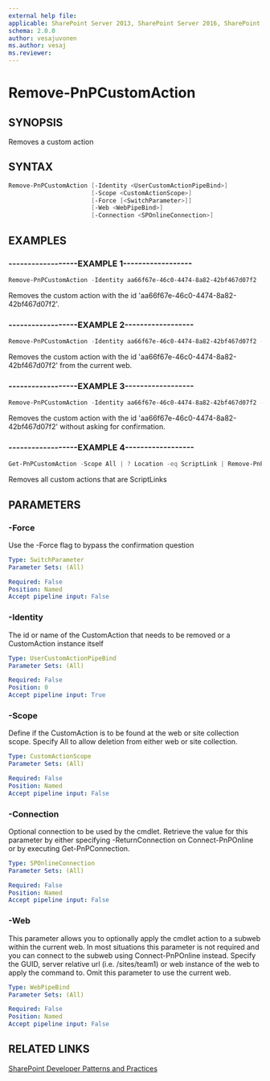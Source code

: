 ```yaml
---
external help file:
applicable: SharePoint Server 2013, SharePoint Server 2016, SharePoint Online
schema: 2.0.0
author: vesajuvonen
ms.author: vesaj
ms.reviewer:
---
```

# Remove-PnPCustomAction

## SYNOPSIS
Removes a custom action

## SYNTAX 

```powershell
Remove-PnPCustomAction [-Identity <UserCustomActionPipeBind>]
                       [-Scope <CustomActionScope>]
                       [-Force [<SwitchParameter>]]
                       [-Web <WebPipeBind>]
                       [-Connection <SPOnlineConnection>]
```

## EXAMPLES

### ------------------EXAMPLE 1------------------
```powershell
Remove-PnPCustomAction -Identity aa66f67e-46c0-4474-8a82-42bf467d07f2
```

Removes the custom action with the id 'aa66f67e-46c0-4474-8a82-42bf467d07f2'.

### ------------------EXAMPLE 2------------------
```powershell
Remove-PnPCustomAction -Identity aa66f67e-46c0-4474-8a82-42bf467d07f2 -Scope web
```

Removes the custom action with the id 'aa66f67e-46c0-4474-8a82-42bf467d07f2' from the current web.

### ------------------EXAMPLE 3------------------
```powershell
Remove-PnPCustomAction -Identity aa66f67e-46c0-4474-8a82-42bf467d07f2 -Force
```

Removes the custom action with the id 'aa66f67e-46c0-4474-8a82-42bf467d07f2' without asking for confirmation.

### ------------------EXAMPLE 4------------------
```powershell
Get-PnPCustomAction -Scope All | ? Location -eq ScriptLink | Remove-PnPCustomAction
```

Removes all custom actions that are ScriptLinks

## PARAMETERS

### -Force
Use the -Force flag to bypass the confirmation question

```yaml
Type: SwitchParameter
Parameter Sets: (All)

Required: False
Position: Named
Accept pipeline input: False
```

### -Identity
The id or name of the CustomAction that needs to be removed or a CustomAction instance itself

```yaml
Type: UserCustomActionPipeBind
Parameter Sets: (All)

Required: False
Position: 0
Accept pipeline input: True
```

### -Scope
Define if the CustomAction is to be found at the web or site collection scope. Specify All to allow deletion from either web or site collection.

```yaml
Type: CustomActionScope
Parameter Sets: (All)

Required: False
Position: Named
Accept pipeline input: False
```

### -Connection
Optional connection to be used by the cmdlet. Retrieve the value for this parameter by either specifying -ReturnConnection on Connect-PnPOnline or by executing Get-PnPConnection.

```yaml
Type: SPOnlineConnection
Parameter Sets: (All)

Required: False
Position: Named
Accept pipeline input: False
```

### -Web
This parameter allows you to optionally apply the cmdlet action to a subweb within the current web. In most situations this parameter is not required and you can connect to the subweb using Connect-PnPOnline instead. Specify the GUID, server relative url (i.e. /sites/team1) or web instance of the web to apply the command to. Omit this parameter to use the current web.

```yaml
Type: WebPipeBind
Parameter Sets: (All)

Required: False
Position: Named
Accept pipeline input: False
```

## RELATED LINKS

[SharePoint Developer Patterns and Practices](http://aka.ms/sppnp)
